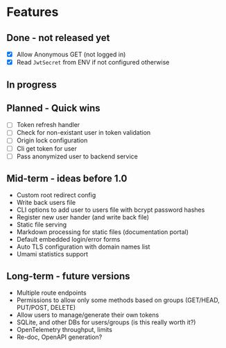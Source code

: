 # Features



## Done - not released yet 

* [x] Allow Anonymous GET (not logged in)
* [x] Read `JwtSecret` from ENV if not configured otherwise

## In progress


## Planned - Quick wins

* [ ] Token refresh handler
* [ ] Check for non-existant user in token validation
* [ ] Origin lock configuration
* [ ] Cli get token for user
* [ ] Pass anonymized user to backend service

## Mid-term - ideas before 1.0

* Custom root redirect config
* Write back users file
* CLI options to add user to users file with bcrypt password hashes
* Register new user hander (and write back file)
* Static file serving 
* Markdown processing for static files (documentation portal)
* Default embedded login/error forms
* Auto TLS configuration with domain names list
* Umami statistics support

## Long-term - future versions

* Multiple route endpoints
* Permissions to allow only some methods  based on groups (GET/HEAD, PUT/POST, DELETE)
* Allow users to manage/generate their own tokens
* SQLite, and other DBs for users/groups (is this really worth it?)
* OpenTelemetry throughput, limits
* Re-doc, OpenAPI generation?